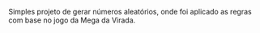 Simples projeto de gerar números aleatórios, onde foi aplicado as regras com base no jogo da Mega da Virada.
